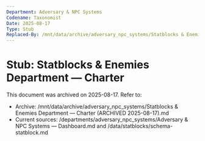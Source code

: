 ```yaml
---
Department: Adversary & NPC Systems
Codename: Taxonomist
Date: 2025-08-17
Type: Stub
Replaced-By: /mnt/data/archive/adversary_npc_systems/Statblocks & Enemies Department — Charter (ARCHIVED 2025-08-17).md
---
```


# Stub: Statblocks & Enemies Department — Charter
This document was archived on 2025-08-17. Refer to:
- Archive: /mnt/data/archive/adversary_npc_systems/Statblocks & Enemies Department — Charter (ARCHIVED 2025-08-17).md
- Current sources: /departments/adversary_npc_systems/Adversary & NPC Systems — Dashboard.md and /data/statblocks/schema-statblock.md
